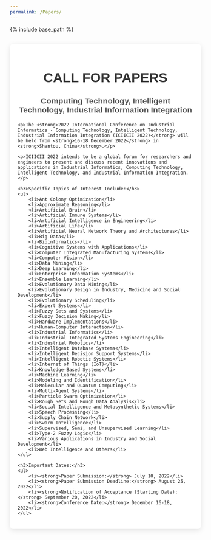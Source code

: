 ```yaml
---
permalink: /Papers/
---
```

{% include base_path %}


<div class="cfp-container">
    <h1>CALL FOR PAPERS</h1>
    <h2>Computing Technology, Intelligent Technology, Industrial Information Integration</h2>

    <p>The <strong>2022 International Conference on Industrial Informatics - Computing Technology, Intelligent Technology, Industrial Information Integration (ICIICII 2022)</strong> will be held from <strong>16-18 December 2022</strong> in <strong>Shantou, China</strong>.</p>

    <p>ICIICII 2022 intends to be a global forum for researchers and engineers to present and discuss recent innovations and applications in Industrial Informatics, Computing Technology, Intelligent Technology, and Industrial Information Integration.</p>

    <h3>Specific Topics of Interest Include:</h3>
    <ul>
        <li>Ant Colony Optimization</li>
        <li>Approximate Reasoning</li>
        <li>Artificial Brain</li>
        <li>Artificial Immune Systems</li>
        <li>Artificial Intelligence in Engineering</li>
        <li>Artificial Life</li>
        <li>Artificial Neural Network Theory and Architectures</li>
        <li>Big Data</li>
        <li>Bioinformatics</li>
        <li>Cognitive Systems with Applications</li>
        <li>Computer Integrated Manufacturing Systems</li>
        <li>Computer Vision</li>
        <li>Data Mining</li>
        <li>Deep Learning</li>
        <li>Enterprise Information Systems</li>
        <li>Ensemble Learning</li>
        <li>Evolutionary Data Mining</li>
        <li>Evolutionary Design in Industry, Medicine and Social Development</li>
        <li>Evolutionary Scheduling</li>
        <li>Expert Systems</li>
        <li>Fuzzy Sets and Systems</li>
        <li>Fuzzy Decision Making</li>
        <li>Hardware Implementations</li>
        <li>Human-Computer Interaction</li>
        <li>Industrial Informatics</li>
        <li>Industrial Integrated Systems Engineering</li>
        <li>Industrial Robotics</li>
        <li>Intelligent Database Systems</li>
        <li>Intelligent Decision Support Systems</li>
        <li>Intelligent Robotic Systems</li>
        <li>Internet of Things (IoT)</li>
        <li>Knowledge-Based Systems</li>
        <li>Machine Learning</li>
        <li>Modeling and Identification</li>
        <li>Molecular and Quantum Computing</li>
        <li>Multi-Agent Systems</li>
        <li>Particle Swarm Optimization</li>
        <li>Rough Sets and Rough Data Analysis</li>
        <li>Social Intelligence and Metasynthetic Systems</li>
        <li>Speech Processing</li>
        <li>Supply Chain Network</li>
        <li>Swarm Intelligence</li>
        <li>Supervised, Semi, and Unsupervised Learning</li>
        <li>Type-2 Fuzzy Logic</li>
        <li>Various Applications in Industry and Social Development</li>
        <li>Web Intelligence and Others</li>
    </ul>

    <h3>Important Dates:</h3>
    <ul>
        <li><strong>Paper Submission:</strong> July 10, 2022</li>
        <li><strong>Paper Submission Deadline:</strong> August 25, 2022</li>
        <li><strong>Notification of Acceptance (Starting Date):</strong> September 20, 2022</li>
        <li><strong>Conference Date:</strong> December 16-18, 2022</li>
    </ul>
</div>

<style>
    .cfp-container {
        max-width: 900px;
        margin: 30px auto;
        padding: 20px;
        background-color: #fff;
        border-radius: 8px;
        box-shadow: 0 4px 15px rgba(0, 0, 0, 0.1);
        font-family: Arial, sans-serif;
    }

    .cfp-container h1 {
        font-size: 2.5em;
        color: #333;
        text-align: center;
        margin-bottom: 20px;
    }

    .cfp-container h2 {
        font-size: 1.5em;
        color: #555;
        text-align: center;
        margin-bottom: 20px;
    }

    .cfp-container h3 {
        font-size: 1.2em;
        color: #444;
        margin-top: 20px;
        margin-bottom: 10px;
    }

    .cfp-container p {
        font-size: 1.1em;
        color: #555;
        line-height: 1.6;
        margin-bottom: 20px;
    }

    .cfp-container ul {
        list-style-type: none;
        padding-left: 0;
        font-size: 1.1em;
        color: #555;
        margin-bottom: 20px;
    }

    .cfp-container ul li {
        margin-bottom: 10px;
        padding-left: 20px;
        position: relative;
    }

    .cfp-container ul li::before {
        content: "•";
        position: absolute;
        left: 0;
        color: #007bff;
        font-weight: bold;
    }
</style>
